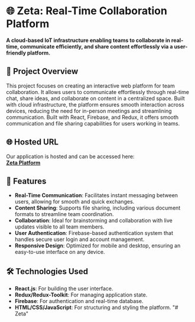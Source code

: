 # 🌐 Zeta: Real-Time Collaboration Platform

**A cloud-based IoT infrastructure enabling teams to collaborate in real-time, communicate efficiently, and share content effortlessly via a user-friendly platform.**

## 📜 Project Overview

This project focuses on creating an interactive web platform for team collaboration. It allows users to communicate effortlessly through real-time chat, share ideas, and collaborate on content in a centralized space. Built with cloud infrastructure, the platform ensures smooth interaction across devices, reducing the need for in-person meetings and streamlining communication. Built with React, Firebase, and Redux, it offers smooth communication and file sharing capabilities for users working in teams.

## 🌐 Hosted URL

Our application is hosted and can be accessed here:  
**[Zeta Platform](http://zeta-46b84.web.app/)**

## 🚀 Features

- **Real-Time Communication**: Facilitates instant messaging between users, allowing for smooth and quick exchanges.
- **Content Sharing**: Supports file sharing, including various document formats to streamline team coordination.
- **Collaboration**: Ideal for brainstorming and collaboration with live updates visible to all team members.
- **User Authentication**: Firebase-based authentication system that handles secure user login and account management.
- **Responsive Design**: Optimized for mobile and desktop, ensuring an easy-to-use interface on any device.

## 🛠️ Technologies Used

- **React.js**: For building the user interface.
- **Redux/Redux-Toolkit**: For managing application state.
- **Firebase**: For authentication and real-time database.
- **HTML/CSS/JavaScript**: For structuring and styling the platform.
"# Zeta" 
